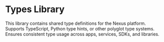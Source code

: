 # Types Library

This library contains shared type definitions for the Nexus platform.  
Supports TypeScript, Python type hints, or other polyglot type systems.  
Ensures consistent type usage across apps, services, SDKs, and libraries.
